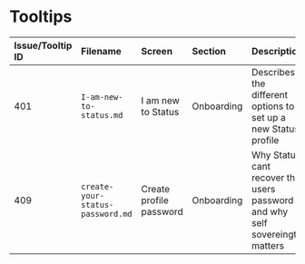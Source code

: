 # Tooltips

| Issue/Tooltip ID | Filename | Screen | Section | Description |
|:---|:---|:---|:---|:---|
| 401 | `I-am-new-to-status.md` | I am new to Status | Onboarding | Describes the different options to set up a new Status profile |
| 409 | `create-your-status-password.md`| Create profile password | Onboarding | Why Status cant recover the users password and why self sovereingty matters |

